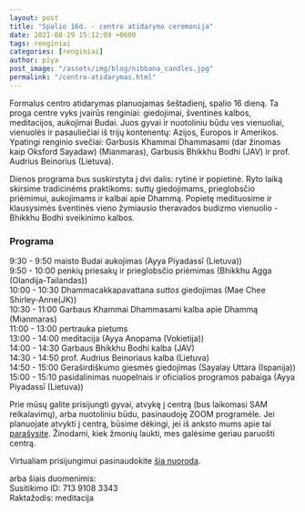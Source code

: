 ```yaml
---
layout: post
title: "Spalio 16d. - centro atidarymo ceremonija"
date: 2021-08-29 15:12:09 +0600
tags: renginiai
categories: [renginiai]
author: piya
post_image: "/assets/img/blog/nibbana_candles.jpg"
permalink: "/centro-atidarymas.html"
---
```

Formalus centro atidarymas planuojamas šeštadienį, spalio 16 dieną. Ta proga centre vyks įvairūs renginiai: giedojimai, šventinės kalbos, meditacijos, aukojimai Budai. Juos gyvai ir nuotoliniu būdu ves vienuoliai, vienuolės ir pasauliečiai iš trijų kontenentų: Azijos, Europos ir Amerikos. Ypatingi renginio svečiai: Garbusis Khammai Dhammasami (dar žinomas kaip Oksford Sayadaw) (Mianmaras), Garbusis Bhikkhu Bodhi (JAV) ir prof. Audrius Beinorius (Lietuva).

Dienos programa bus suskirstyta į dvi dalis: rytinė ir popietinė. Ryto laiką skirsime tradicinėms praktikoms: _suttų_ giedojimams, prieglobsčio priėmimui, aukojimams ir kalbai apie Dhammą. Popietę medituosime ir klausysimės šventinės vieno žymiausio theravados budizmo vienuolio - Bhikkhu Bodhi sveikinimo kalbos.

### Programa
9:30 - 9:50 maisto Budai aukojimas (Ayya Piyadassī (Lietuva))\
9:50 - 10:00 penkių priesakų ir prieglobsčio priėmimas (Bhikkhu Agga (Olandija-Tailandas))\
10:00 - 10:30 Dhammacakkapavattana _suttos_ giedojimas (Mae Chee Shirley-Anne(JK))\
10:30 - 11:00 Garbaus Khammai Dhammasami kalba apie Dhammą (Mianmaras)\
11:00 - 13:00 pertrauka pietums\
13:00 - 14:00 meditacija (Ayya Anopama (Vokietija))\
14:00 - 14:30 Garbaus Bhikkhu Bodhi kalba (JAV)\
14:30 - 14:50 prof. Audrius Beinoriaus kalba (Lietuva)\
14:50 - 15:00 Geraširdiškumo giesmės giedojimas (Sayalay Uttara (Ispanija))\
15:00 - 15:10 pasidalinimas nuopelnais ir oficialios programos pabaiga (Ayya Piyadassī (Lietuva))

Prie mūsų galite prisijungti gyvai, atvykę į centrą (bus laikomasi SAM reikalavimų), arba nuotoliniu būdu, pasinaudoję ZOOM programėle. Jei planuojate atvykti į centrą, būsime dėkingi, jei iš anksto mums apie tai [parašysite](mailto:aloka@theravada.lt). Žinodami, kiek žmonių laukti, mes galėsime geriau paruošti centrą. 

Virtualiam prisijungimui pasinaudokite [šia nuoroda](https://us04web.zoom.us/j/71391083343?pwd=WjJRUWtqc2N6OGFuZmtEOUhJR0doZz09).

arba šiais duomenimis:\
Susitikimo ID: 713 9108 3343\
Raktažodis: meditacija



[//]: # (Tam, kad prisijungtumėte prie ZOOM virtualaus susitikimo, jums prireiks šių duomenų:\susitikimo kodas:\slaptažodis:\arba tiesiog spauskite šią nuorodą:)

